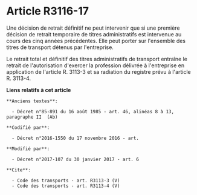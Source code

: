 # Article R3116-17

Une décision de retrait définitif ne peut intervenir que si une première décision de retrait temporaire de titres
administratifs est intervenue au cours des cinq années précédentes. Elle peut porter sur l'ensemble des titres de transport
détenus par l'entreprise. 

Le retrait total et définitif des titres administratifs de transport entraîne le retrait de l'autorisation d'exercer la
profession délivrée à l'entreprise en application de l'article R. 3113-3 et sa radiation du registre prévu à l'article R.
3113-4.

**Liens relatifs à cet article**

	**Anciens textes**:

	  - Décret n°85-891 du 16 août 1985 - art. 46, alinéas 8 à 13, paragraphe II  (Ab)

	**Codifié par**:

	  - Décret n°2016-1550 du 17 novembre 2016 - art.

	**Modifié par**:

	  - Décret n°2017-107 du 30 janvier 2017 - art. 6

	**Cite**:

	  - Code des transports - art. R3113-3 (V)
	  - Code des transports - art. R3113-4 (V)
